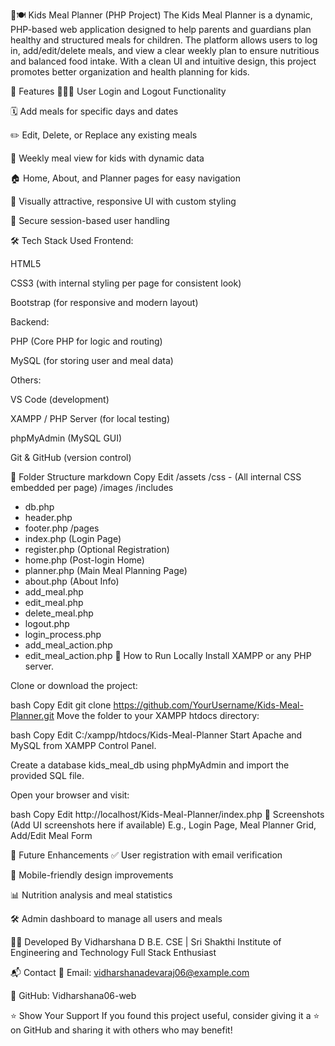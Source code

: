 🧒🍽 Kids Meal Planner (PHP Project)
The Kids Meal Planner is a dynamic, PHP-based web application designed to help parents and guardians plan healthy and structured meals for children. The platform allows users to log in, add/edit/delete meals, and view a clear weekly plan to ensure nutritious and balanced food intake. With a clean UI and intuitive design, this project promotes better organization and health planning for kids.

📌 Features
👨‍👩‍👧 User Login and Logout Functionality

🗓️ Add meals for specific days and dates

✏️ Edit, Delete, or Replace any existing meals

📃 Weekly meal view for kids with dynamic data

🏠 Home, About, and Planner pages for easy navigation

🎨 Visually attractive, responsive UI with custom styling

🔐 Secure session-based user handling

🛠️ Tech Stack Used
Frontend:

HTML5

CSS3 (with internal styling per page for consistent look)

Bootstrap (for responsive and modern layout)

Backend:

PHP (Core PHP for logic and routing)

MySQL (for storing user and meal data)

Others:

VS Code (development)

XAMPP / PHP Server (for local testing)

phpMyAdmin (MySQL GUI)

Git & GitHub (version control)

📁 Folder Structure
markdown
Copy
Edit
/assets
  /css
    - (All internal CSS embedded per page)
  /images
/includes
  - db.php
  - header.php
  - footer.php
/pages
  - index.php         (Login Page)
  - register.php      (Optional Registration)
  - home.php          (Post-login Home)
  - planner.php       (Main Meal Planning Page)
  - about.php         (About Info)
  - add_meal.php
  - edit_meal.php
  - delete_meal.php
  - logout.php
  - login_process.php
  - add_meal_action.php
  - edit_meal_action.php
🚀 How to Run Locally
Install XAMPP or any PHP server.

Clone or download the project:

bash
Copy
Edit
git clone https://github.com/YourUsername/Kids-Meal-Planner.git
Move the folder to your XAMPP htdocs directory:

bash
Copy
Edit
C:/xampp/htdocs/Kids-Meal-Planner
Start Apache and MySQL from XAMPP Control Panel.

Create a database kids_meal_db using phpMyAdmin and import the provided SQL file.

Open your browser and visit:

bash
Copy
Edit
http://localhost/Kids-Meal-Planner/index.php
📸 Screenshots
(Add UI screenshots here if available)
E.g., Login Page, Meal Planner Grid, Add/Edit Meal Form

🎯 Future Enhancements
✅ User registration with email verification

📱 Mobile-friendly design improvements

📊 Nutrition analysis and meal statistics

🛠 Admin dashboard to manage all users and meals

👩‍💻 Developed By
Vidharshana D
B.E. CSE | Sri Shakthi Institute of Engineering and Technology
Full Stack Enthusiast

📬 Contact
📧 Email: vidharshanadevaraj06@example.com

🔗 GitHub: Vidharshana06-web

⭐ Show Your Support
If you found this project useful, consider giving it a ⭐ on GitHub and sharing it with others who may benefit!


